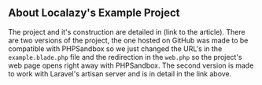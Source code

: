 ## About Localazy's Example Project

The project and it's construction are detailed in (link to the article).
There are two versions of the project, the one hosted on GitHub was made to be compatible with PHPSandbox so we just changed the URL's in the `example.blade.php` file and the redirection in the `web.php` so the project's web page opens right away with PHPSandbox. The second version is made to work with Laravel's artisan server and is in detail in the link above.

